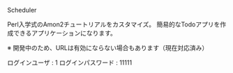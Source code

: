 Scheduler

Perl入学式のAmon2チュートリアルをカスタマイズ。
簡易的なTodoアプリを作成できるアプリケーションになります。

※ 開発中のため、URLは有効にならない場合もあります（現在対応済み）

ログインユーザ     : 1
ログインパスワード  : 11111

